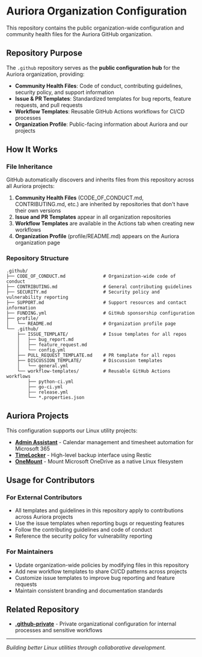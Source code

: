 # Auriora Organization Configuration

This repository contains the public organization-wide configuration and community health files for the Auriora GitHub organization.

## Repository Purpose

The `.github` repository serves as the **public configuration hub** for the Auriora organization, providing:

- **Community Health Files**: Code of conduct, contributing guidelines, security policy, and support information
- **Issue & PR Templates**: Standardized templates for bug reports, feature requests, and pull requests
- **Workflow Templates**: Reusable GitHub Actions workflows for CI/CD processes
- **Organization Profile**: Public-facing information about Auriora and our projects

## How It Works

### File Inheritance
GitHub automatically discovers and inherits files from this repository across all Auriora projects:

1. **Community Health Files** (CODE_OF_CONDUCT.md, CONTRIBUTING.md, etc.) are inherited by repositories that don't have their own versions
2. **Issue and PR Templates** appear in all organization repositories
3. **Workflow Templates** are available in the Actions tab when creating new workflows
4. **Organization Profile** (profile/README.md) appears on the Auriora organization page

### Repository Structure

```
.github/
├── CODE_OF_CONDUCT.md              # Organization-wide code of conduct
├── CONTRIBUTING.md                 # General contributing guidelines
├── SECURITY.md                     # Security policy and vulnerability reporting
├── SUPPORT.md                      # Support resources and contact information
├── FUNDING.yml                     # GitHub sponsorship configuration
├── profile/
│   └── README.md                   # Organization profile page
└── .github/
    ├── ISSUE_TEMPLATE/             # Issue templates for all repos
    │   ├── bug_report.md
    │   ├── feature_request.md
    │   └── config.yml
    ├── PULL_REQUEST_TEMPLATE.md    # PR template for all repos
    ├── DISCUSSION_TEMPLATE/        # Discussion templates
    │   └── general.yml
    └── workflow-templates/         # Reusable GitHub Actions workflows
        ├── python-ci.yml
        ├── go-ci.yml
        ├── release.yml
        └── *.properties.json
```

## Auriora Projects

This configuration supports our Linux utility projects:

- **[Admin Assistant](https://github.com/Auriora/admin-assistant)** - Calendar management and timesheet automation for Microsoft 365
- **[TimeLocker](https://github.com/Auriora/TimeLocker)** - High-level backup interface using Restic
- **[OneMount](https://github.com/Auriora/OneMount)** - Mount Microsoft OneDrive as a native Linux filesystem

## Usage for Contributors

### For External Contributors
- All templates and guidelines in this repository apply to contributions across Auriora projects
- Use the issue templates when reporting bugs or requesting features
- Follow the contributing guidelines and code of conduct
- Reference the security policy for vulnerability reporting

### For Maintainers
- Update organization-wide policies by modifying files in this repository
- Add new workflow templates to share CI/CD patterns across projects
- Customize issue templates to improve bug reporting and feature requests
- Maintain consistent branding and documentation standards

## Related Repository

- **[.github-private](https://github.com/Auriora/.github-private)** - Private organizational configuration for internal processes and sensitive workflows


---

*Building better Linux utilities through collaborative development.*
